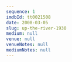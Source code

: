 ```yaml
---
sequence: 1
imdbId: tt0021508
date: 2008-03-05
slug: up-the-river-1930
medium: null
venue: null
venueNotes: null
mediumNotes: null
---
```


